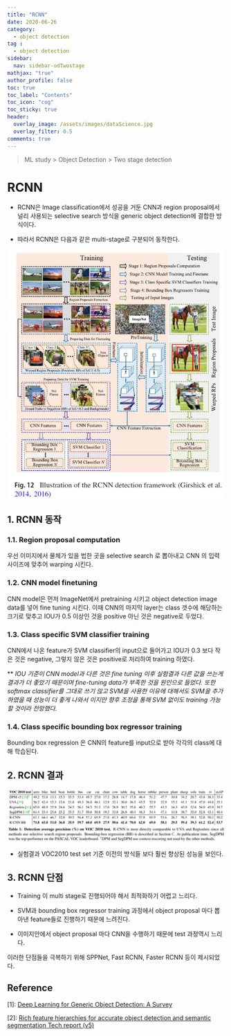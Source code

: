 ```yaml
---
title: "RCNN"
date: 2020-06-26
category:
  - object detection
tag :
  - object detection
sidebar:
  nav: sidebar-odTwostage
mathjax: "true"
author_profile: false
toc: true
toc_label: "Contents"
toc_icon: "cog"
toc_sticky: true
header:
  overlay_image: /assets/images/dataScience.jpg
  overlay_filter: 0.5
comments: true
---
```


> ML study > Object Detection > Two stage detection

<script type="text/javascript" 
src="https://cdn.mathjax.org/mathjax/latest/MathJax.js?config=TeX-AMS_HTML">
</script>

# RCNN
- RCNN은 Image classification에서 성공을 거둔 CNN과 region proposal에서 널리 사용되는 selective search 방식을 generic object detection에 결합한 방식이다.

- 따라서 RCNN은 다음과 같은 multi-stage로 구분되어 동작한다.

<center><img src="/assets/images/od/survey12.jpg" ></center>

## 1. RCNN 동작
### 1.1. Region proposal computation
  
  우선 이미지에서 물체가 있을 법한 곳을 selective search 로 뽑아내고 CNN 의 입력사이즈에 맞추어 warping 시킨다.
### 1.2. CNN model finetuning 

  CNN model은 먼저 ImageNet에서 pretraining 시키고 object detection image data를 넣어 fine tuning 시킨다. 이때 CNN의 마지막 layer는 class 갯수에 해당하는 크기로 맞추고 IOU가 0.5 이상인 것을 positive 아닌 것은 negative로 두었다.

### 1.3. Class specific SVM classifier training

  CNN에서 나온 feature가 SVM classifier의 input으로 들어가고 IOU가 0.3 보다 작은 것은 negative, 그렇지 않은 것은 positive로 처리하여 training 하였다. 

   ** *IOU 기준이 CNN model과 다른 것은 fine tuning 이후 실험결과 다른 값을 쓰는게 결과가 더 좋았기 때문이며 fine-tuning data가 부족한 것을 원인으로 들었다. 또한 softmax classifier를 그대로 쓰기 않고 SVM을 사용한 이유에 대해서도 SVM을 추가하였을 때 성능이 더 좋게 나와서 이지만 향후 조정을 통해 SVM 없이도 training 가능할 것이라 전망했다.*
   
   <!--Our hypothesis is that this difference in how positives
and negatives are defined is not fundamentally important
and arises from the fact that fine-tuning data is limited.-->

### 1.4. Class specific bounding box regressor training
  Bounding box regression 은 CNN의 feature를 input으로 받아 각각의 class에 대해 학습된다.  

## 2. RCNN 결과
<center><img src="/assets/images/od/rcnnT01.jpg" ></center>

- 실험결과 VOC2010 test set 기준 이전의 방식들 보다 훨씬 향상된 성능을 보인다.

## 3. RCNN 단점
 - Training 이 multi stage로 진행되어야 해서 최적화하기 어렵고 느리다.

 - SVM과 bounding box regressor training 과정에서 object proposal 마다 뽑아낸 feature들로 진행하기 때문에 느려진다. 

 - 이미지안에서 object proposal 마다 CNN을 수행하기 때문에 test 과정역시 느리다.

이러한 단점들을 극복하기 위해 SPPNet, Fast RCNN, Faster RCNN 등이 제시되었다.



## Reference
\[1]: [Deep Learning for Generic Object Detection: A Survey](https://doi.org/10.1007/s11263-019-01247-4)

\[2]: [Rich feature hierarchies for accurate object detection and semantic segmentation
Tech report (v5)](https://arxiv.org/pdf/1311.2524.pdf)


<br><br>
